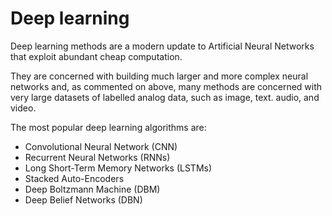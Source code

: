 # Deep learning

Deep learning methods are a modern update to Artificial Neural Networks that exploit abundant cheap computation.

They are concerned with building much larger and more complex neural networks and, as commented on above, many methods are concerned with very large datasets of labelled analog data, such as image, text. audio, and video.

The most popular deep learning algorithms are:

* Convolutional Neural Network \(CNN\)
* Recurrent Neural Networks \(RNNs\)
* Long Short-Term Memory Networks \(LSTMs\)
* Stacked Auto-Encoders
* Deep Boltzmann Machine \(DBM\)
* Deep Belief Networks \(DBN\)

